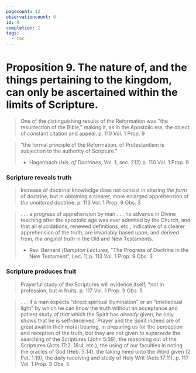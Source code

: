 ```yaml
---
pagecount: 12
observationcount: 6
id: 9
completion: 1
tags:
  - toc
---
```

# Proposition 9. The nature of, and the things pertaining to the kingdom, can only be ascertained within the limits of Scripture.

> One of the distinguishing results of the Reformation was "the resurrection of the Bible," making it, as in the Apostolic era, the object of constant citation and appeal.
> p. 110 Vol. 1 Prop. 9

>"the formal principle of the Reformation, of Protestantism is subjection to the authority of Scripture."
>- Hagenbach (*His. of Doctrines*, Vol. 1, sec. 212)
>p. 110 Vol. 1 Prop. 9

### Scripture reveals truth

> Increase of doctrinal knowledge does not consist in altering *the form* of doctrine, but in obtaining a clearer, more enlarged apprehension of *the unaltered* doctrine.
> p. 113 Vol. 1 Prop. 9 Obs. 3

>. . . a progress of apprehension by man . . . no advance in Divine teaching after the apostolic age was ever admitted by the Church, and that all elucidations, renewed definitions, etc., indicative of a clearer apprehension of the truth, are invariably based upon, and derived from, *the original truth* in the Old and New Testaments.
>- Rev. Bernard (*Bampton Lectures,* "The Progress of Doctrine in the New Testament", Lec. 1)
>p. 113 Vol. 1 Prop. 9 Obs. 3

### Scripture produces fruit

> Prayerful study of the Scriptures will evidence itself, *not in profession, but in fruits.
> p. 117 Vol. 1 Prop. 9 Obs. 5

> . . . if a man expects "direct spiritual illumination" or an "intellectual light" by which he can know the truth without an acceptance and patient study *of that* which the Spirit has *already* given, he only shows that he is self-deceived. Prayer and the Spirit indeed are of great avail in their moral bearing, in preparing us for the perception and reception of the truth, but they are not given *to supersede* the searching of the Scriptures (John 5:39), the reasoning out of the Scriptures (Acts 17:2; 18:4, etc.), the using of our faculties in noting the oracles of God (Heb. 5:14), the taking heed unto the Word given (2 Pet. 1:19), the daily receiving and study of Holy Writ (Acts 17:11).
> p. 117 Vol. 1 Prop. 9 Obs. 5